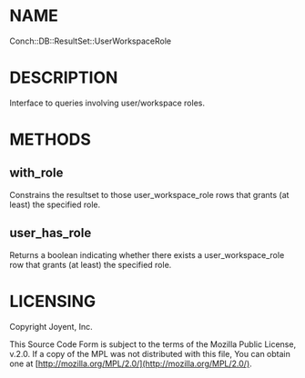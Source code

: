 # NAME

Conch::DB::ResultSet::UserWorkspaceRole

# DESCRIPTION

Interface to queries involving user/workspace roles.

# METHODS

## with\_role

Constrains the resultset to those user\_workspace\_role rows that grants (at least) the specified
role.

## user\_has\_role

Returns a boolean indicating whether there exists a user\_workspace\_role row that grants (at
least) the specified role.

# LICENSING

Copyright Joyent, Inc.

This Source Code Form is subject to the terms of the Mozilla Public License,
v.2.0. If a copy of the MPL was not distributed with this file, You can obtain
one at [http://mozilla.org/MPL/2.0/](http://mozilla.org/MPL/2.0/).
